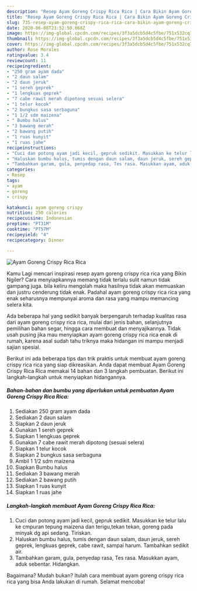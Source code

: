 ```yaml
---
description: "Resep Ayam Goreng Crispy Rica Rica | Cara Bikin Ayam Goreng Crispy Rica Rica Yang Enak Dan Lezat"
title: "Resep Ayam Goreng Crispy Rica Rica | Cara Bikin Ayam Goreng Crispy Rica Rica Yang Enak Dan Lezat"
slug: 735-resep-ayam-goreng-crispy-rica-rica-cara-bikin-ayam-goreng-crispy-rica-rica-yang-enak-dan-lezat
date: 2020-06-08T23:52:50.068Z
image: https://img-global.cpcdn.com/recipes/3f3a5dcb5d4c5fbe/751x532cq70/ayam-goreng-crispy-rica-rica-foto-resep-utama.jpg
thumbnail: https://img-global.cpcdn.com/recipes/3f3a5dcb5d4c5fbe/751x532cq70/ayam-goreng-crispy-rica-rica-foto-resep-utama.jpg
cover: https://img-global.cpcdn.com/recipes/3f3a5dcb5d4c5fbe/751x532cq70/ayam-goreng-crispy-rica-rica-foto-resep-utama.jpg
author: Rose Morales
ratingvalue: 3.4
reviewcount: 11
recipeingredient:
- "250 gram ayam dada"
- "2 daun salam"
- "2 daun jeruk"
- "1 sereh geprek"
- "1 lengkuas geprek"
- "7 cabe rawit merah dipotong sesuai selera"
- "1 telur kocok"
- "2 bungkus sasa serbaguna"
- "1 1/2 sdm maizena"
- " Bumbu halus"
- "3 bawang merah"
- "2 bawang putih"
- "1 ruas kunyit"
- "1 ruas jahe"
recipeinstructions:
- "Cuci dan potong ayam jadi kecil, gepruk sedikit. Masukkan ke telur lalu ke cmpuran tepung maizena dan terigu,tekan tekan, goreng pada minyak dg api sedang. Tiriskan."
- "Haluskan bumbu halus, tumis dengan daun salam, daun jeruk, sereh geprek, lengkuas geprek, cabe rawit, sampai harum. Tambahkan sedikit air."
- "Tambahkan garam, gula, penyedap rasa, Tes rasa. Masukkan ayam, aduk sebentar. Hidangkan."
categories:
- Resep
tags:
- ayam
- goreng
- crispy

katakunci: ayam goreng crispy 
nutrition: 250 calories
recipecuisine: Indonesian
preptime: "PT31M"
cooktime: "PT57M"
recipeyield: "4"
recipecategory: Dinner

---
```



![Ayam Goreng Crispy Rica Rica](https://img-global.cpcdn.com/recipes/3f3a5dcb5d4c5fbe/751x532cq70/ayam-goreng-crispy-rica-rica-foto-resep-utama.jpg)

Kamu Lagi mencari inspirasi resep ayam goreng crispy rica rica yang Bikin Ngiler? Cara menyiapkannya memang tidak terlalu sulit namun tidak gampang juga. bila keliru mengolah maka hasilnya tidak akan memuaskan dan justru cenderung tidak enak. Padahal ayam goreng crispy rica rica yang enak seharusnya mempunyai aroma dan rasa yang mampu memancing selera kita.

Ada beberapa hal yang sedikit banyak berpengaruh terhadap kualitas rasa dari ayam goreng crispy rica rica, mulai dari jenis bahan, selanjutnya pemilihan bahan segar, hingga cara membuat dan menyajikannya. Tidak usah pusing jika mau menyiapkan ayam goreng crispy rica rica enak di rumah, karena asal sudah tahu triknya maka hidangan ini mampu menjadi sajian spesial.




Berikut ini ada beberapa tips dan trik praktis untuk membuat ayam goreng crispy rica rica yang siap dikreasikan. Anda dapat membuat Ayam Goreng Crispy Rica Rica memakai 14 bahan dan 3 langkah pembuatan. Berikut ini langkah-langkah untuk menyiapkan hidangannya.

<!--inarticleads1-->

##### Bahan-bahan dan bumbu yang diperlukan untuk pembuatan Ayam Goreng Crispy Rica Rica:

1. Sediakan 250 gram ayam dada
1. Sediakan 2 daun salam
1. Siapkan 2 daun jeruk
1. Gunakan 1 sereh geprek
1. Siapkan 1 lengkuas geprek
1. Gunakan 7 cabe rawit merah dipotong (sesuai selera)
1. Siapkan 1 telur kocok
1. Siapkan 2 bungkus sasa serbaguna
1. Ambil 1 1/2 sdm maizena
1. Siapkan  Bumbu halus
1. Sediakan 3 bawang merah
1. Sediakan 2 bawang putih
1. Siapkan 1 ruas kunyit
1. Siapkan 1 ruas jahe




<!--inarticleads2-->

##### Langkah-langkah membuat Ayam Goreng Crispy Rica Rica:

1. Cuci dan potong ayam jadi kecil, gepruk sedikit. Masukkan ke telur lalu ke cmpuran tepung maizena dan terigu,tekan tekan, goreng pada minyak dg api sedang. Tiriskan.
1. Haluskan bumbu halus, tumis dengan daun salam, daun jeruk, sereh geprek, lengkuas geprek, cabe rawit, sampai harum. Tambahkan sedikit air.
1. Tambahkan garam, gula, penyedap rasa, Tes rasa. Masukkan ayam, aduk sebentar. Hidangkan.




Bagaimana? Mudah bukan? Itulah cara membuat ayam goreng crispy rica rica yang bisa Anda lakukan di rumah. Selamat mencoba!
